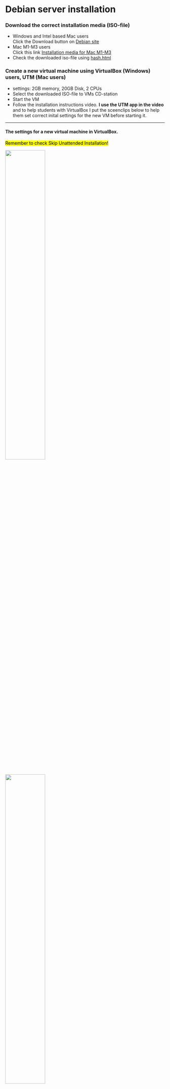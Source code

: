 # Debian server installation 
### Download the correct installation media (ISO-file)
* Windows and Intel based Mac users  
Click the Download button on [Debian site](https://www.debian.org/) 
* Mac M1-M3 users   
Click this link [Installation media for Mac M1-M3](https://cdimage.debian.org/debian-cd/current/arm64/iso-cd/debian-12.7.0-arm64-netinst.iso)
* Check the downloaded iso-file using [hash.html](https://averkoc.github.io/files/hash)

### Create a new virtual machine using VirtualBox (Windows) users, UTM (Mac users)  
* settings: 2GB memory, 20GB Disk, 2 CPUs
* Select the downloaded ISO-file to VMs CD-station
* Start the VM
* Follow the installation instructions video. **I use the UTM app in the video** and to help students with VirtualBox I put the sceenclips below to help them set correct inital settings for the new VM before starting it.

  
-----
#### The settings for a new virtual machine in VirtualBox.  
<mark>Remember to check Skip Unattended Installation!</mark>  

<img src="https://github.com/user-attachments/assets/483bba8a-56c4-4a14-9148-ecd9b1ab847d" width="50%" />  
<br><br>

<img src="https://github.com/user-attachments/assets/8ce92b28-d147-41fd-8a12-a333161d2812" width="50%" />  
<br><br>

<img src="https://github.com/user-attachments/assets/d6278e57-5c3d-45ca-80fa-f2f437f15622" width="50%" />
<br><br>

# Post-installation configuration 
This can be done later in our online session.  
## Overview 
### The sudo program
It is best practice not to log in as root to avoid inadvertently issuing commands that modify the system. Instead we want to grant user student rights to issue single commands as a user root. To make this possible we install a program called sudo. The sudo program has a special setting called the setuid bit. This setting allows the program to run with the permissions of the root user, even if a regular user starts it. This way, when you use sudo, you can perform tasks that require higher privileges. When a user starts the sudo program, it checks a specific file to determine which commands the user is allowed to run.

* Log in as the root
* Issue command: `apt install sudo`
* Add student to group sudo: `usermod -a -G sudo student`
* Add student to group adm: `usermod -a -G adm student`
* log out  <br>
    
**From now on  you have no need to log in as root when you want issue system managament commands.**

### UFW firewall frontend    
We install UFW that sets up a firewall. UFW simplifies the process by managing iptables, which is the underlying firewall system. 
* log in as student
* Issue command: `sudo apt install ufw`

We want to limit access to our openssh server to users in our local network.    
`sudo ufw allow from 192.168.0.0/16 to any port 22 proto tcp`   

We install later apache2 web server and to allow local users to connect to it we add the rule below.  
`sudo ufw allow from 192.168.0.0/16 to any port 80 proto tcp`  

### Web server  
In our first workshop we need web server. We install apache2 web server application.  
`sudo apt install apache2` 

### Logging system  
We add a rsyslog logging system in addition to journald that already exists in our server.  
`sudo apt install rsyslog`  

### Intrusion detection/preventions software (fail2ban)  
This we install and configure later.

### Bash configuration files 
When a user logs in the commands in certain files in user's home directory are automatically executed. By customizing these file the user can tailor his/her working enviroment e.g. by defining user friendly alias names for long commands etc.



